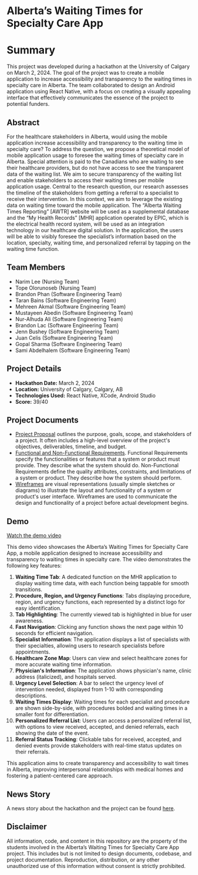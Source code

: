 # Alberta’s Waiting Times for Specialty Care App

# Summary

This project was developed during a hackathon at the University of Calgary on March 2, 2024. The goal of the project was to create a mobile application to increase accessibility and transparency to the waiting times in specialty care in Alberta. The team collaborated to design an Android application using React Native, with a focus on creating a visually appealing interface that effectively communicates the essence of the project to potential funders.

## Abstract

For the healthcare stakeholders in Alberta, would using the mobile application increase accessibility and transparency to the waiting time in specialty care? To address the question, we propose a theoretical model of mobile application usage to foresee the waiting times of specialty care in Alberta. Special attention is paid to the Canadians who are waiting to see their healthcare providers, but do not have access to see the transparent data of the waiting list. We aim to secure transparency of the waiting list and enable stakeholders to access their waiting times per mobile application usage. Central to the research question, our research assesses the timeline of the stakeholders from getting a referral to a specialist to receive their intervention. In this context, we aim to leverage the existing data on waiting time toward the mobile application. The “Alberta Waiting Times Reporting” [AWTR] website will be used as a supplemental database and the “My Health Records” [MHR] application operated by EPIC, which is the electrical health record system, will be used as an integration technology in our healthcare digital solution. In the application, the users will be able to visibly foresee the specialist’s information based on the location, specialty, waiting time, and personalized referral by tapping on the waiting time function.

## Team Members

-   Narim Lee (Nursing Team)
-   Tope Olorunoseb (Nursing Team)
-   Brandon Phan (Software Engineering Team)
-   Taran Bains (Software Engineering Team)
-   Mehreen Akmal (Software Engineering Team)
-   Mustayeen Abedin (Software Engineering Team)
-   Nur-Alhuda Ali (Software Engineering Team)
-   Brandon Lac (Software Engineering Team)
-   Jenn Bushey (Software Engineering Team)
-   Juan Celis (Software Engineering Team)
-   Gopal Sharma (Software Engineering Team)
-   Sami Abdelhalem (Software Engineering Team)

## Project Details

-   **Hackathon Date:** March 2, 2024
-   **Location:** University of Calgary, Calgary, AB
-   **Technologies Used:** React Native, XCode, Android Studio
-   **Score:** 39/40

## Project Documents

-   [Project Proposal](https://github.com/jennbushey/Capstone-Hackathon/blob/main/Project%20Proposal.pdf) outlines the purpose, goals, scope, and stakeholders of a project. It often includes a high-level overview of the project's objectives, deliverables, timeline, and budget.
-   [Functional and Non-Functional Requirements](https://github.com/jennbushey/Capstone-Hackathon/blob/main/App%20Requirements.pdf). Functional Requirements specify the functionalities or features that a system or product must provide. They describe what the system should do. Non-Functional Requirements define the quality attributes, constraints, and limitations of a system or product. They describe how the system should perform.
-   [Wireframes](https://github.com/jennbushey/Capstone-Hackathon/blob/main/Wireframes.pdf) are visual representations (usually simple sketches or diagrams) to illustrate the layout and functionality of a system or product's user interface. Wireframes are used to communicate the design and functionality of a project before actual development begins.

## Demo

[Watch the demo video](https://github.com/jennbushey/Capstone-Hackathon/blob/main/Screen%20Recording%20Wait%20Times%20App.mov)

This demo video showcases the Alberta’s Waiting Times for Specialty Care App, a mobile application designed to increase accessibility and transparency to waiting times in specialty care. The video demonstrates the following key features:

1. **Waiting Time Tab**: A dedicated function on the MHR application to display waiting time data, with each function being tappable for smooth transitions.
1. **Procedure, Region, and Urgency Functions**: Tabs displaying procedure, region, and urgency functions, each represented by a distinct logo for easy identification.
1. **Tab Highlighting**: The currently viewed tab is highlighted in blue for user awareness.
1. **Fast Navigation**: Clicking any function shows the next page within 10 seconds for efficient navigation.
1. **Specialist Information**: The application displays a list of specialists with their specialties, allowing users to research specialists before appointments.
1. **Healthcare Zone Map**: Users can view and select healthcare zones for more accurate waiting time information.
1. **Physician's Information**: The application shows physician's name, clinic address (italicized), and hospitals served.
1. **Urgency Level Selection**: A bar to select the urgency level of intervention needed, displayed from 1-10 with corresponding descriptions.
1. **Waiting Times Display**: Waiting times for each specialist and procedure are shown side-by-side, with procedures bolded and waiting times in a smaller font for differentiation.
1. **Personalized Referral List**: Users can access a personalized referral list, with options to view received, accepted, and denied referrals, each showing the date of the event.
1. **Referral Status Tracking**: Clickable tabs for received, accepted, and denied events provide stakeholders with real-time status updates on their referrals.

This application aims to create transparency and accessibility to wait times in Alberta, improving interpersonal relationships with medical homes and fostering a patient-centered care approach.

## News Story

A news story about the hackathon and the project can be found [here](https://news.ucalgary.ca/news/hackathon-encourages-digital-health-solutions-graduate-students-nursing-and-engineering).

## Disclaimer

All information, code, and content in this repository are the property of the students involved in the Alberta’s Waiting Times for Specialty Care App project. This includes but is not limited to design documents, codebase, and project documentation. Reproduction, distribution, or any other unauthorized use of this information without consent is strictly prohibited.

